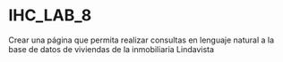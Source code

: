 # IHC_LAB_8

Crear una página que permita realizar consultas en lenguaje natural a
la base de datos de viviendas de la inmobiliaria Lindavista
